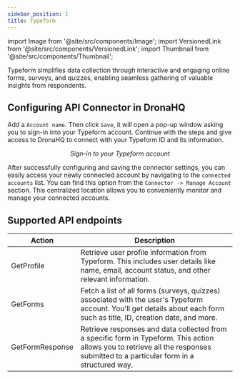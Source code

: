 ```yaml
---
sidebar_position: 1
title: Typeform
---
```


import Image from '@site/src/components/Image';
import VersionedLink from '@site/src/components/VersionedLink';
import Thumbnail from '@site/src/components/Thumbnail';


Typeform simplifies data collection through interactive and engaging online forms, surveys, and quizzes, enabling seamless gathering of valuable insights from respondents.

## Configuring API Connector in DronaHQ

Add a `Account name`. Then click `Save`, it will open a pop-up window asking you to sign-in into your Typeform account. Continue with the steps and give access to DronaHQ to connect with your Typeform ID and its information.


<figure>
  <Thumbnail src="/img/reference/connectors/typeform/signin.png" alt="Sign-in to your Typeform account" />
  <figcaption align = "center"><i>Sign-in to your Typeform account</i></figcaption>
</figure>


After successfully configuring and saving the connector settings, you can easily access your newly connected account by navigating to the `connected accounts` list. You can find this option from the `Connector -> Manage Account` section. This centralized location allows you to conveniently monitor and manage your connected accounts.

## Supported API endpoints

| Action              | Description                                                                                                                                                                     |
|---------------------|---------------------------------------------------------------------------------------------------------------------------------------------------------------------------------|
| GetProfile          | Retrieve user profile information from Typeform. This includes user details like name, email, account status, and other relevant information.                                |
| GetForms            | Fetch a list of all forms (surveys, quizzes) associated with the user's Typeform account. You'll get details about each form such as title, ID, creation date, and more.  |
| GetFormResponse     | Retrieve responses and data collected from a specific form in Typeform. This action allows you to retrieve all the responses submitted to a particular form in a structured way. |